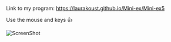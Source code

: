 
Link to my program: 
https://laurakoust.github.io/Mini-ex/Mini-ex5

Use the mouse and keys 👍

![ScreenShot](https://github.com/laurakoust/Mini-ex/blob/gh-pages/Mini-ex5/Sk%C3%A6rmbillede%202017-03-11%20kl.%2012.27.01.png)



